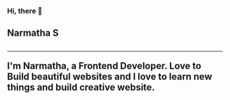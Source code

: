 ### Hi, there  👋

<h2>Narmatha S<h2>
<hr> 
I'm Narmatha, a Frontend Developer. Love to Build beautiful websites and I love to learn new things and build creative website.
